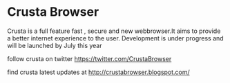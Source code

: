 # Crusta Browser #

Crusta is a full feature fast , secure and new webbrowser.It aims to provide a better internet experience to the user.
Development is under progress and will be launched by July this year

follow crusta on twitter https://twitter.com/CrustaBrowser

find crusta latest updates at http://crustabrowser.blogspot.com/
